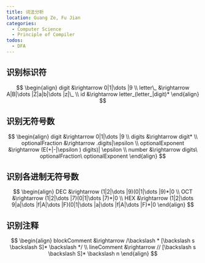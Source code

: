 ```yaml
---
title: 词法分析
location: Guang Ze, Fu Jian
categories: 
  - Computer Science
  - Principle of Compiler
todos:
  - DFA
---
```


## 识别标识符

$$
\begin{align}
digit &\rightarrow 0|1|\dots |9 \\
letter\_ &\rightarrow A|B|\dots |Z|a|b|\dots |z|\_ \\
id &\rightarrow letter_(letter_|digit)*
\end{align}
$$

## 识别无符号数

$$
\begin{align}
digit &\rightarrow 0|1|\dots |9 \\
digits &\rightarrow digit* \\
optionalFraction &\rightarrow .digits|\epsilon \\
optionalExponent &\rightarrow (E(+|-|\epsilon ) digits)| \epsilon \\
number &\rightarrow digits\ optionalFraction\ optionalExponent
\end{align}
$$

## 识别各进制无符号数

$$
\begin{align}
DEC &\rightarrow (1|2|\dots |9)(0|1|\dots |9)*|0 \\
OCT &\rightarrow (1|2|\dots |7)(0|1|\dots |7)*|0 \\
HEX &\rightarrow (1|2|\dots 9|a|\dots |f|A|\dots |F)(0|1|\dots |a|\dots |f|A|\dots |F)*|0
\end{align}
$$

## 识别注释

$$
\begin{align}
blockComment &\rightarrow /\backslash * [\backslash s \backslash S]* \backslash */ \\
lineComment &\rightarrow // [\backslash s \backslash S]* \backslash n
\end{align}
$$

